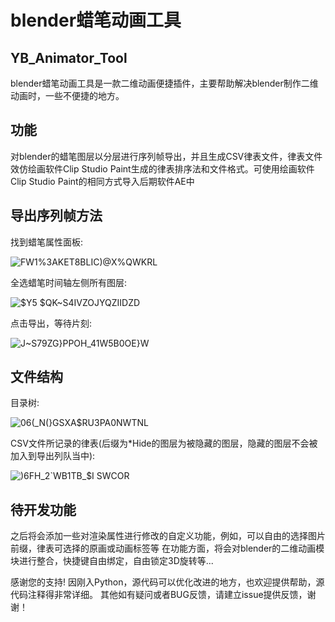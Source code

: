 # blender蜡笔动画工具
## YB_Animator_Tool
blender蜡笔动画工具是一款二维动画便捷插件，主要帮助解决blender制作二维动画时，一些不便捷的地方。
## 功能
对blender的蜡笔图层以分层进行序列帧导出，并且生成CSV律表文件，律表文件效仿绘画软件Clip Studio Paint生成的律表排序法和文件格式。可使用绘画软件Clip Studio Paint的相同方式导入后期软件AE中
## 导出序列帧方法
找到蜡笔属性面板:

![FW1%3AKET8BLIC)@X%QWKRL](https://user-images.githubusercontent.com/47911980/172588219-ba93b81c-9b0c-48a8-b259-5a53b3b41de8.png)

全选蜡笔时间轴左侧所有图层:

![$Y5 $QK~S4IVZOJYQZIIDZD](https://user-images.githubusercontent.com/47911980/172589376-4c7e868b-a234-4015-ac5f-982747b5f8b3.png)

点击导出，等待片刻:

![J~S79ZG}PPOH_41W5B0OE}W](https://user-images.githubusercontent.com/47911980/172589632-c3709fbb-f10c-48d0-8c4f-f51eb774ed1d.png)

## 文件结构
目录树:

![06(_N(}GSXA$RU3PA0NWTNL](https://user-images.githubusercontent.com/47911980/172591558-5364c09f-2e4b-492e-962d-5832e1bc24a8.png)

CSV文件所记录的律表(后缀为*Hide的图层为被隐藏的图层，隐藏的图层不会被加入到导出列队当中):

![$)$6FH_2`WB1TB_$I SWCOR](https://user-images.githubusercontent.com/47911980/172592519-9e9f0501-f36b-430a-9da8-d2b57549e66f.png)

## 待开发功能
之后将会添加一些对渲染属性进行修改的自定义功能，例如，可以自由的选择图片前缀，律表可选择的原画或动画标签等
在功能方面，将会对blender的二维动画模块进行整合，快捷键自由绑定，自由锁定3D旋转等...


感谢您的支持!
因刚入Python，源代码可以优化改进的地方，也欢迎提供帮助，源代码注释得非常详细。
其他如有疑问或者BUG反馈，请建立issue提供反馈，谢谢！
